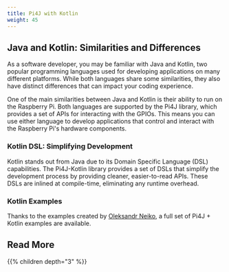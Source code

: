 ```yaml
---
title: Pi4J with Kotlin
weight: 45
---
```


## Java and Kotlin: Similarities and Differences

As a software developer, you may be familiar with Java and Kotlin, two popular programming languages used for developing applications on many different platforms. While both languages share some similarities, they also have distinct differences that can impact your coding experience.

One of the main similarities between Java and Kotlin is their ability to run on the Raspberry Pi. Both languages are supported by the Pi4J library, which provides a set of APIs for interacting with the GPIOs. This means you can use either language to develop applications that control and interact with the Raspberry Pi's hardware components.

### Kotlin DSL: Simplifying Development

Kotlin stands out from Java due to its Domain Specific Language (DSL) capabilities. The Pi4J-Kotlin library provides a set of DSLs that simplify the development process by providing cleaner, easier-to-read APIs. These DSLs are inlined at compile-time, eliminating any runtime overhead.

### Kotlin Examples

Thanks to the examples created by [Oleksandr Neiko](https://www.linkedin.com/in/alexander-neiko/), a full set of Pi4J + Kotlin examples are available.

## Read More

{{% children depth="3" %}}